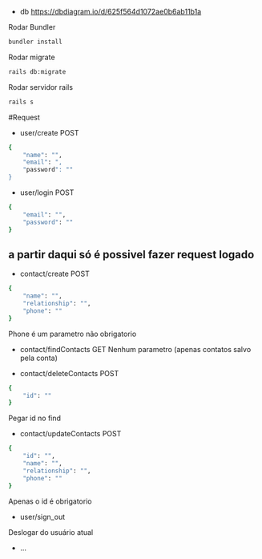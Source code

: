 

* db https://dbdiagram.io/d/625f564d1072ae0b6ab11b1a

Rodar Bundler
```bash
bundler install
```
Rodar migrate
```bash
rails db:migrate
```

Rodar servidor rails

```bash
rails s
```

#Request

* user/create
POST
```bash
{
    "name": "",
    "email": ",
    "password": ""
}
```
* user/login
POST
```bash
{
    "email": "",
    "password": ""
}
```

## a partir daqui só é possivel fazer request logado


* contact/create
POST
```bash
{
    "name": "",
    "relationship": "",
    "phone": ""
}
```
Phone é um parametro não obrigatorio

* contact/findContacts
GET
Nenhum parametro (apenas contatos salvo pela conta)

* contact/deleteContacts
POST
```bash
{
    "id": ""
}
```
Pegar id no find


* contact/updateContacts
POST
```bash
{
    "id": "",
    "name": "",
    "relationship": "",
    "phone": ""
}
```
Apenas o id é obrigatorio

* user/sign_out

Deslogar do usuário atual

* ...
